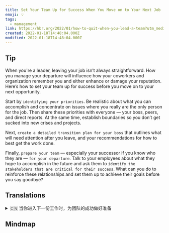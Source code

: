 ```yaml
---
title: Set Your Team Up for Success When You Move on to Your Next Job
emoji: 💡
tags:
  - management
link: https://hbr.org/2022/01/how-to-quit-when-you-lead-a-team?utm_medium=email&utm_source=newsletter_daily&utm_campaign=mtod_notactsubs
created: 2022-01-18T14:48:04.000Z
modified: 2022-01-18T14:48:04.000Z
---
```


## Tip

When you're a leader, leaving your job isn’t always straightforward. How you manage your departure will influence how your coworkers and organization remember you and either enhance or damage your reputation. Here’s how to set your team up for success before you move on to your next opportunity.

Start by `identifying your priorities`. Be realistic about what you can accomplish and concentrate on issues where you really are the only person for the job. Then share these priorities with everyone — your boss, peers, and direct reports. At the same time, establish boundaries so you don’t get sucked into new crises and projects.

Next, `create a detailed transition plan for your boss` that outlines what will need attention after you leave, and your recommendations for how to best get the work done.

Finally, `prepare your team` — especially your successor if you know who they are — `for your departure`. Talk to your employees about what they hope to accomplish in the future and ask them to `identify the stakeholders that are critical for their success`. What can you do to reinforce these relationships and set them up to achieve their goals before you say goodbye?

## Translations

<details>
   <summary>🇨🇳 当你进入下一份工作时，为团队的成功做好准备</summary>

你是一个领导者的时候，离开你的工作并不总是那么简单。 你如何处理你的离职会影响你的同事和组织对你的记忆，或者提高或者损害你的声誉。 下面是在你进入下一个机会之前如何让你的团队成功的方法。

首先确定你的优先级。 对你能完成的事情要现实一点，集中精力在你真正想做的事情上。 然后和你的老板、同事和直接下属分享这些优先事项。 同时，建立界限，这样你就不会陷入新的危机和项目中。

接下来，为你的老板制定一个详细的过渡计划，列出你离开后需要注意的事项，以及你对如何最好地完成工作的建议。

最后，准备好你的团队，特别是你的继任者，如果你知道他们是谁的话。 与你的员工谈论他们希望在未来完成什么，并要求他们确定对他们的成功至关重要的利益相关者。 在你说再见之前，你能做些什么来巩固这些关系，让他们达到他们的目标？

</details>

## Mindmap

![]()
